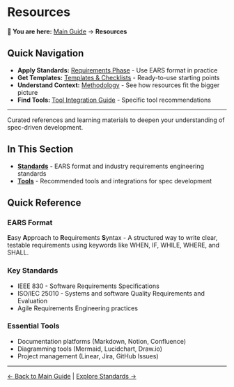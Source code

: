 # Resources

<!-- Navigation Metadata -->
<!-- Section: Resources | Level: Reference | Prerequisites: None -->
<!-- Related: process/requirements-phase.md, templates/README.md, methodology/README.md -->

**📍 You are here:** [Main Guide](../../README.md) → **Resources**

## Quick Navigation
- **Apply Standards:** [Requirements Phase](../process/requirements-phase.md) - Use EARS format in practice
- **Get Templates:** [Templates & Checklists](../templates/README.md) - Ready-to-use starting points
- **Understand Context:** [Methodology](../methodology/README.md) - See how resources fit the bigger picture
- **Find Tools:** [Tool Integration Guide](tool-integration-guide.md) - Specific tool recommendations

---

Curated references and learning materials to deepen your understanding of spec-driven development.

## In This Section

- **[Standards](standards.md)** - EARS format and industry requirements engineering standards
- **[Tools](tools.md)** - Recommended tools and integrations for spec development

## Quick Reference

### EARS Format
**E**asy **A**pproach to **R**equirements **S**yntax - A structured way to write clear, testable requirements using keywords like WHEN, IF, WHILE, WHERE, and SHALL.

### Key Standards
- IEEE 830 - Software Requirements Specifications
- ISO/IEC 25010 - Systems and software Quality Requirements and Evaluation
- Agile Requirements Engineering practices

### Essential Tools
- Documentation platforms (Markdown, Notion, Confluence)
- Diagramming tools (Mermaid, Lucidchart, Draw.io)
- Project management (Linear, Jira, GitHub Issues)

---

[← Back to Main Guide](../../README.md) | [Explore Standards →](standards.md)